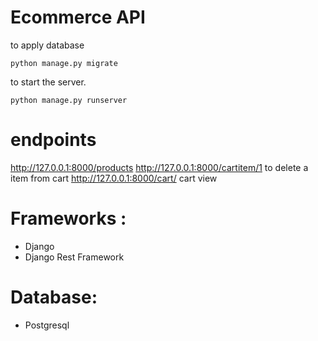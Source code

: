 # Ecommerce API



to apply database 
```
python manage.py migrate

```
to start the server.
```
python manage.py runserver

```
# endpoints
http://127.0.0.1:8000/products 
http://127.0.0.1:8000/cartitem/1 to delete a item from cart
http://127.0.0.1:8000/cart/ cart view





# Frameworks :
* Django 
* Django Rest Framework

# Database:
* Postgresql
